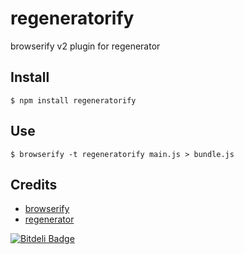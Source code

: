 # regeneratorify

browserify v2 plugin for regenerator

## Install
```
$ npm install regeneratorify
```

## Use
```
$ browserify -t regeneratorify main.js > bundle.js
```

## Credits
* [browserify](https://github.com/substack/node-browserify)
* [regenerator](https://github.com/facebook/regenerator)


[![Bitdeli Badge](https://d2weczhvl823v0.cloudfront.net/amiorin/regeneratorify/trend.png)](https://bitdeli.com/free "Bitdeli Badge")

